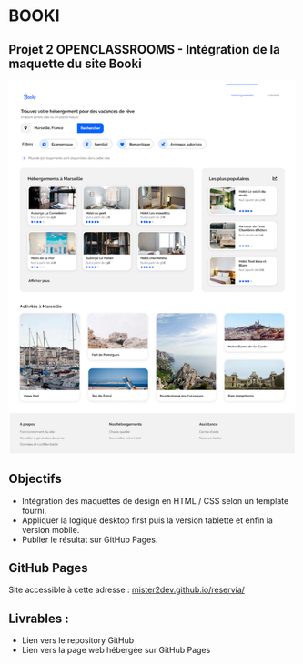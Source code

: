 # BOOKI

## Projet 2 OPENCLASSROOMS - Intégration de la maquette du site Booki

![Maquette](images/sample.png)

## Objectifs

- Intégration des maquettes de design en HTML / CSS selon un template fourni.
- Appliquer la logique desktop first puis la version tablette et enfin la version mobile.
- Publier le résultat sur GitHub Pages.

## GitHub Pages

Site accessible à cette adresse : [mister2dev.github.io/reservia/](https://mister2dev.github.io/reservia/ "https://mister2dev.github.io/reservia/")

## Livrables :

-   Lien vers le repository GitHub
-   Lien vers la page web hébergée sur GitHub Pages
